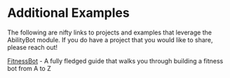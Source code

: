 # Additional Examples
The following are nifty links to projects and examples that leverage the AbilityBot module. If you do have a project that you would like to share, please reach out!

[FitnessBot](https://craftcodecrew.com/getting-started-with-the-telegram-abilitybot/) - 
A fully fledged guide that walks you through building a fitness bot from A to Z